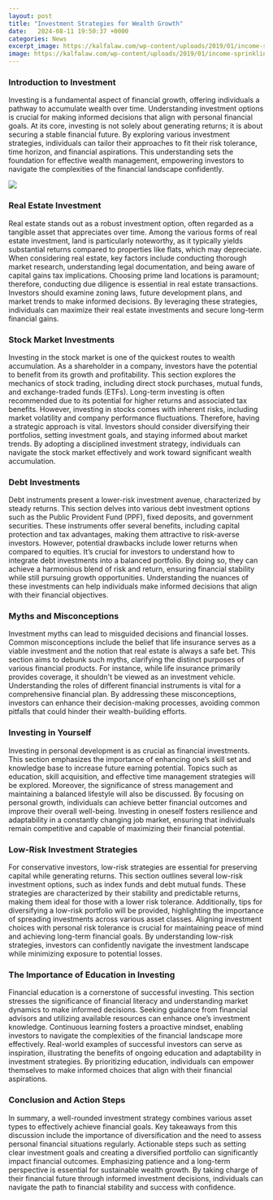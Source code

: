 ```yaml
---
layout: post
title: "Investment Strategies for Wealth Growth"
date:   2024-08-11 19:50:37 +0000
categories: News
excerpt_image: https://kalfalaw.com/wp-content/uploads/2019/01/income-sprinkling.jpg
image: https://kalfalaw.com/wp-content/uploads/2019/01/income-sprinkling.jpg
---
```


### Introduction to Investment
Investing is a fundamental aspect of financial growth, offering individuals a pathway to accumulate wealth over time. Understanding investment options is crucial for making informed decisions that align with personal financial goals. At its core, investing is not solely about generating returns; it is about securing a stable financial future. By exploring various investment strategies, individuals can tailor their approaches to fit their risk tolerance, time horizon, and financial aspirations. This understanding sets the foundation for effective wealth management, empowering investors to navigate the complexities of the financial landscape confidently.

![](https://kalfalaw.com/wp-content/uploads/2019/01/income-sprinkling.jpg)
### Real Estate Investment
Real estate stands out as a robust investment option, often regarded as a tangible asset that appreciates over time. Among the various forms of real estate investment, land is particularly noteworthy, as it typically yields substantial returns compared to properties like flats, which may depreciate. When considering real estate, key factors include conducting thorough market research, understanding legal documentation, and being aware of capital gains tax implications. Choosing prime land locations is paramount; therefore, conducting due diligence is essential in real estate transactions. Investors should examine zoning laws, future development plans, and market trends to make informed decisions. By leveraging these strategies, individuals can maximize their real estate investments and secure long-term financial gains.
### Stock Market Investments
Investing in the stock market is one of the quickest routes to wealth accumulation. As a shareholder in a company, investors have the potential to benefit from its growth and profitability. This section explores the mechanics of stock trading, including direct stock purchases, mutual funds, and exchange-traded funds (ETFs). Long-term investing is often recommended due to its potential for higher returns and associated tax benefits. However, investing in stocks comes with inherent risks, including market volatility and company performance fluctuations. Therefore, having a strategic approach is vital. Investors should consider diversifying their portfolios, setting investment goals, and staying informed about market trends. By adopting a disciplined investment strategy, individuals can navigate the stock market effectively and work toward significant wealth accumulation.
### Debt Investments
Debt instruments present a lower-risk investment avenue, characterized by steady returns. This section delves into various debt investment options such as the Public Provident Fund (PPF), fixed deposits, and government securities. These instruments offer several benefits, including capital protection and tax advantages, making them attractive to risk-averse investors. However, potential drawbacks include lower returns when compared to equities. It’s crucial for investors to understand how to integrate debt investments into a balanced portfolio. By doing so, they can achieve a harmonious blend of risk and return, ensuring financial stability while still pursuing growth opportunities. Understanding the nuances of these investments can help individuals make informed decisions that align with their financial objectives.
### Myths and Misconceptions
Investment myths can lead to misguided decisions and financial losses. Common misconceptions include the belief that life insurance serves as a viable investment and the notion that real estate is always a safe bet. This section aims to debunk such myths, clarifying the distinct purposes of various financial products. For instance, while life insurance primarily provides coverage, it shouldn't be viewed as an investment vehicle. Understanding the roles of different financial instruments is vital for a comprehensive financial plan. By addressing these misconceptions, investors can enhance their decision-making processes, avoiding common pitfalls that could hinder their wealth-building efforts.
### Investing in Yourself
Investing in personal development is as crucial as financial investments. This section emphasizes the importance of enhancing one’s skill set and knowledge base to increase future earning potential. Topics such as education, skill acquisition, and effective time management strategies will be explored. Moreover, the significance of stress management and maintaining a balanced lifestyle will also be discussed. By focusing on personal growth, individuals can achieve better financial outcomes and improve their overall well-being. Investing in oneself fosters resilience and adaptability in a constantly changing job market, ensuring that individuals remain competitive and capable of maximizing their financial potential.
### Low-Risk Investment Strategies
For conservative investors, low-risk strategies are essential for preserving capital while generating returns. This section outlines several low-risk investment options, such as index funds and debt mutual funds. These strategies are characterized by their stability and predictable returns, making them ideal for those with a lower risk tolerance. Additionally, tips for diversifying a low-risk portfolio will be provided, highlighting the importance of spreading investments across various asset classes. Aligning investment choices with personal risk tolerance is crucial for maintaining peace of mind and achieving long-term financial goals. By understanding low-risk strategies, investors can confidently navigate the investment landscape while minimizing exposure to potential losses.
### The Importance of Education in Investing
Financial education is a cornerstone of successful investing. This section stresses the significance of financial literacy and understanding market dynamics to make informed decisions. Seeking guidance from financial advisors and utilizing available resources can enhance one’s investment knowledge. Continuous learning fosters a proactive mindset, enabling investors to navigate the complexities of the financial landscape more effectively. Real-world examples of successful investors can serve as inspiration, illustrating the benefits of ongoing education and adaptability in investment strategies. By prioritizing education, individuals can empower themselves to make informed choices that align with their financial aspirations.
### Conclusion and Action Steps
In summary, a well-rounded investment strategy combines various asset types to effectively achieve financial goals. Key takeaways from this discussion include the importance of diversification and the need to assess personal financial situations regularly. Actionable steps such as setting clear investment goals and creating a diversified portfolio can significantly impact financial outcomes. Emphasizing patience and a long-term perspective is essential for sustainable wealth growth. By taking charge of their financial future through informed investment decisions, individuals can navigate the path to financial stability and success with confidence.